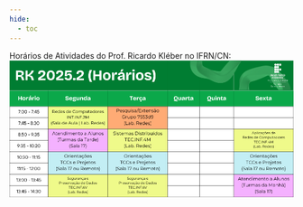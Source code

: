 ```yaml
---
hide:
  - toc
---
```

Horários de Atividades do Prof. Ricardo Kléber no IFRN/CN:
![Horários](./assets/images/horarios_rk_v3.png)

